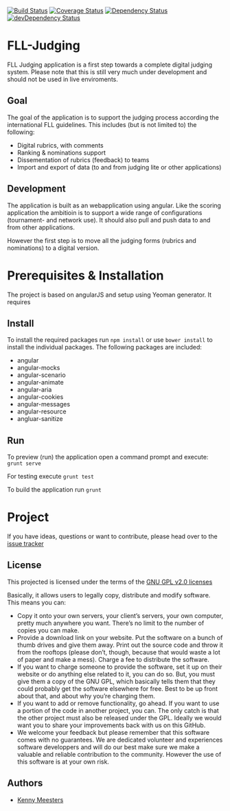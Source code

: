 [![Build Status](https://travis-ci.org/FirstLegoLeague/flljudging.png?branch=master)](https://travis-ci.org/FirstLegoLeague/flljudging)
[![Coverage Status](https://coveralls.io/repos/FirstLegoLeague/flljudging/badge.png?branch=master)](https://coveralls.io/r/FirstLegoLeague/flljudging?branch=master)
[![Dependency Status](https://david-dm.org/FirstLegoLeague/flljudging.png)](https://david-dm.org/FirstLegoLeague/flljudging)
[![devDependency Status](https://david-dm.org/FirstLegoLeague/flljudging/dev-status.png)](https://david-dm.org/FirstLegoLeague/flljudging#info=devDependencies)

FLL-Judging
==========

FLL Judging application is a first step towards a complete digital judging system. Please note that this is still very much under development and should not be used in live enviroments. 

Goal
----
The goal of the application is to support the judging process according the international FLL guidelines. This includes (but is not limited to) the following:
* Digital rubrics, with comments
* Ranking & nominations support
* Dissementation of rubrics (feedback) to teams
* Import and export of data (to and from judging lite or other applications)

Development
-----------
The application is built as an webapplication using angular. Like the scoring application the ambitioin is to support a wide range of configurations (tournament- and network use). It should also pull and push data to and from other applications. 

However the first step is to move all the judging forms (rubrics and nominations) to a digital version. 

Prerequisites & Installation
============================
The project is based on angularJS and setup using Yeoman generator. It requires

Install
-------
To install the required packages run `npm install` or use `bower install` to install the individual packages. The following packages are included:

* angular
* angular-mocks
* angular-scenario
* angular-animate
* angular-aria
* angular-cookies
* angular-messages
* angular-resource
* angluar-sanitize

Run
---
To preview (run) the application open a command prompt and execute: `grunt serve`

For testing execute `grunt test`

To build the application run `grunt`

Project
=======
If you have ideas, questions or want to contribute, please head over to the [issue tracker](https://github.com/FirstLegoLeague/flljudging/issues)

License
--------
This projected is licensed under the terms of the [GNU GPL v2.0 licenses](https://raw.githubusercontent.com/FirstLegoLeague/flljudging/master/LICENSE)

Basically, it allows users to legally copy, distribute and modify software. This means you can:
* Copy it onto your own servers, your client’s servers, your own computer, pretty much anywhere you want. There’s no limit to the number of copies you can make. 
* Provide a download link on your website. Put the software on a bunch of thumb drives and give them away. Print out the source code and throw it from the rooftops (please don’t, though, because that would waste a lot of paper and make a mess).
Charge a fee to distribute the software.
* If you want to charge someone to provide the software, set it up on their website or do anything else related to it, you can do so. But, you must give them a copy of the GNU GPL, which basically tells them that they could probably get the software elsewhere for free. Best to be up front about that, and about why you’re charging them.
* If you want to add or remove functionality, go ahead. If you want to use a portion of the code in another project, you can. The only catch is that the other project must also be released under the GPL. Ideally we would want you to share your improvements back with us on this GitHub. 
* We welcome your feedback but please remember that this software comes with no guarantees. We are dedicated volunteer and experiences software developpers and will do our best make sure we make a valuable and reliable contribution to the community. However the use of this software is at your own risk.  

Authors
--------

- [Kenny Meesters](mailto:k.meesters@gmail.com)

